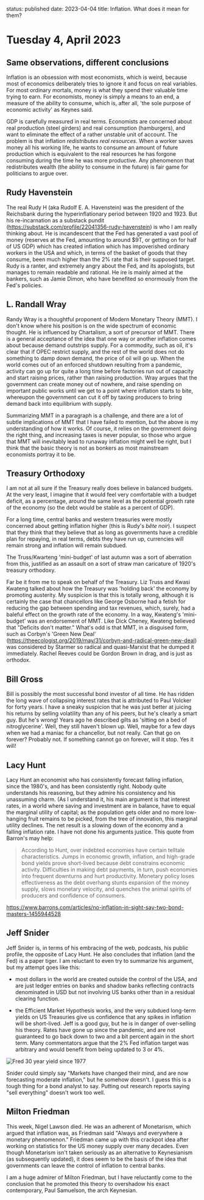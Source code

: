 status: published
date: 2023-04-04
title: Inflation. What does it mean for them?

# Tuesday  4, April 2023

## Same observations, different conclusions

Inflation is an obsession with most economists, which is weird, because most of economics
deliberately tries to ignore it and focus on real variables. 
For most ordinary mortals, money is what they spend their valuable time trying to earn.
For economists, money is simply a means to an end, a measure of the ability to consume, 
which is, after all, 'the sole purpose of economic activity' as Keynes said.

GDP is carefully measured in real terms. Economists are concerned about real production (steel girders) and real consumption (hamburgers), and want to eliminate the effect of a rather unstable unit of account. The problem is that inflation _redistributes real resources_.
When a worker saves money all his working life, he wants to consume an amount of future
production which is equivalent to the real resources he has forgone consuming during the 
time he was more productive. Any phenomenon that redistributes wealth (the ability to consume in the future) is fair game for politicians to argue over.

## Rudy Havenstein

The real Rudy H (aka Rudolf E. A. Havenstein) was the president of the Reichsbank during the hyperinflationary period between 1920 and 1923. But his re-incarnation as a substack pundit (<https://substack.com/profile/22041356-rudy-havenstein>) is who I am really thinking about.
He is incandescent that the Fed has generated a vast pool of money (reserves at the Fed, amounting to around $9T, or getting on for half of US GDP) which has created inflation which has impoverished ordinary workers in the USA and which, in terms of the basket of goods that they consume, been much higher than the 2% rate that is their supposed target. Rudy is a ranter, and extremely angry about the Fed, and its apologists, but manages to remain readable and rational. He ire is mainly aimed at the bankers, such as Jamie Dimon, who have benefited so enormously from the Fed's policies.

## L. Randall Wray

Randy Wray is a thoughtful proponent of Modern Monetary Theory (MMT). 
I don't know where his position is on the wide spectrum of economic thought.
He is influenced by Chartalism, a sort of precursor of MMT. 
There is a general acceptance of the idea that one way or another inflation comes about
because demand outstrips supply. For a commodity, such as oil, it's clear that if 
OPEC restrict supply, and the rest of the world does not do something to damp down demand,
the price of oil will go up. When the world comes out of an enforced shutdown resulting
from a pandemic, activity can go up for quite a long time before factories run out of
capacity and start raising prices, rather than raising production. Wray argues that 
the government can create money out of nowhere, and raise spending on important
public works until we get to a point where inflation starts to bite, whereupon the government
can cut it off by taxing producers to bring demand back into equilibrium with supply.

Summarizing MMT in a paragraph is a challenge, and there are a lot of subtle implications of MMT that I have failed to mention, but the above is my understanding of how it works.
Of course, it relies on the government doing the right thing, and increasing taxes is never 
popular, so those who argue that MMT will inevitably lead to runaway inflation might well be right, but I think that the basic theory is not as bonkers as most mainstream economists portray it to be.

## Treasury Orthodoxy

I am not at all sure if the Treasury really does believe in balanced budgets.
At the very least, I imagine that it would feel very comfortable with a budget deficit, 
as a percentage, around the same level as the potential growth rate of the economy (so
the debt would be stable as a percent of GDP).

For a long time, central banks and western treasuries were mostly concerned about getting inflation higher (this is Rudy's _bête noir_). I suspect that they think that they believe that as long as governments have a credible plan for repaying, in real terms, debts they have run up, currencies will remain strong and inflation will remain subdued.

The Truss/Kwarteng 'mini-budget' of last autumn was a sort of aberration from this, 
justified as an assault on a sort of straw man caricature of 1920's treasury orthodoxy.


Far be it from me to speak on behalf of the Treasury. Liz Truss and Kwasi Kwateng talked about how the Treasury was 'holding back' the economy by promoting austerity. 
My suspicion is that this is totally wrong, although it is certainly the case that chancellors like George Osborne had a fetish for reducing the gap between spending and tax revenues, which, surely, had a baleful effect on the growth rate of the economy.
In a way, Kwateng's 'mini-budget' was an endorsement of MMT. Like Dick Cheney, Kwateng believed that "Deficits don't matter." What's odd is that MMT, in a disguised form, such as Corbyn's 'Green New Deal' (<https://theecologist.org/2019/may/31/corbyn-and-radical-green-new-deal>) was considered by Starmer so radical and quasi-Marxist that he dumped it immediately.
Rachel Reeves could be Gordon Brown in drag, and is just as orthodox. 

## Bill Gross

Bill is possibly the most successful bond investor of all time. He has ridden the long wave of collapsing interest rates that is attributed to Paul Volcker for forty years. 
I have a sneaky suspicion that he was just better at juicing his returns by selling volatility than any of his peers, but he's clearly a smart guy.
But he's wrong! Years ago he described gilts as 'sitting on a bed of nitroglycerine'. Well,
they still haven't blown up. Well, maybe for a few days when we had a maniac for a chancellor, but not really. Can that go on forever? Probably not. If something cannot go on forever, will it stop. Yes it will!

## Lacy Hunt

Lacy Hunt an economist who has consistently forecast falling inflation, since the 1980's, and has been consistently right. Nobody quite understands his reasoning, but they admire his consistency and his unassuming charm. (As I understand it, his main argument is that interest rates, in a world where saving and investment are in balance, have to equal the marginal utility of capital; as the population gets older and no more low-hanging fruit remains to be picked, from the tree of innovation, this marginal utility declines. The net result is a slowing down of the economy and a falling inflation rate. I have not done his arguments justice. This quote from Barron's may help:

> According to Hunt, over indebted economies have certain telltale characteristics. Jumps in economic growth, inflation, and high-grade bond yields prove short-lived because debt constrains economic activity. Difficulties in making debt payments, in turn, push economies into frequent downturns and hurt productivity. Monetary policy loses effectiveness as the debt overhang stunts expansion of the money supply, slows monetary velocity, and quenches the animal spirits of producers and confidence of consumers. 

<https://www.barrons.com/articles/no-inflation-in-sight-say-two-bond-masters-1455944528>

## Jeff Snider

Jeff Snider is, in terms of his embracing of the web, podcasts, his public profile, the opposite of Lacy Hunt. He also concludes that inflation (and the Fed) is a paper tiger. 
I am reluctant to even try to summarize his argument, but my attempt goes like this:

- most dollars in the world are created outside the control of the USA, and are just ledger entries on banks and shadow banks reflecting contracts denominated in USD but not involving US banks other than in a residual clearing function.

- the Efficient Market Hypothesis works, and the very subdued long-term yields on US Treasuries give us confidence that any spikes in inflation will be short-lived. Jeff is a good guy, but he is in danger of over-selling his theory. Rates have gone up since the pandemic, and are not guaranteed to go back down to two and a bit percent again in the short term. Many commentators argue that the 2% Fed inflation target was arbitrary and would benefit from being updated to 3 or 4%. 

![Fred 30 year yield since 1977](https://fred.stlouisfed.org/graph/fredgraph.png?g=12laL)

Snider could simply say "Markets have changed their mind, and are now forecasting moderate 
inflation," but he somehow doesn't. I guess this is a tough thing for a bond analyst to say.
Putting out research reports saying "sell everything" doesn't work too well. 

## Milton Friedman

This week, Nigel Lawson died. He was an adherent of Monetarism, which argued that inflation was, as Friedman said "Always and everywhere a monetary phenomenon."
Friedman came up with this crackpot idea after working on statistics for the US money supply over many decades. Even though Monetarism isn't taken seriously as an alternative to Keynesianism (as subsequently updated), it does seem to be the basis of the idea that
governments can leave the control of inflation to central banks.

I am a huge admirer of Milton Friedman, but I have reluctantly come to the conclusion that he promoted this theory to overshadow his exact contemporary, Paul Samuelson, the arch Keynesian.


